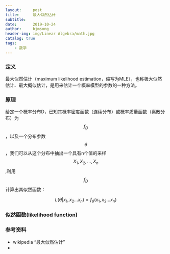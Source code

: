 ```yaml
---
layout:     post
title:      最大似然估计
subtitle:   
date:       2019-10-24
author:     bjmsong
header-img: img/Linear Algebra/math.jpg
catalog: true
tags:
    - 数学
---
```



### 定义
最大似然估计（maximum likelihood estimation，缩写为MLE），也称极大似然估计、最大概似估计，是用来估计一个概率模型的参数的一种方法。

### 原理
给定一个概率分布D，已知其概率密度函数（连续分布）或概率质量函数（离散分布）为$$f_D$$，以及一个分布参数$$\theta$$ ，我们可以从这个分布中抽出一个具有n个值的采样$$X_1,X_2,... ,X_n$$,利用$$f_D$$计算出其似然函数：

$$L(\theta | x_1,x_2...x_n) = f_{\theta}(x_1,x_2...x_n) $$

### 似然函数(likelihood function)


### 参考资料
- wikipedia “最大似然估计”
- 